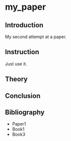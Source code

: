 # my_paper

## Introduction
My second attempt at a paper. 

## Instruction
Just use it.

## Theory

## Conclusion

## Bibliography
- Paper1
- Book1
- Book3
